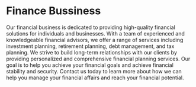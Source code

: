 # Finance Bussiness
Our financial business is dedicated to providing high-quality financial solutions for individuals and businesses. With a team of experienced and knowledgeable financial advisors, we offer a range of services including investment planning, retirement planning, debt management, and tax planning. We strive to build long-term relationships with our clients by providing personalized and comprehensive financial planning services. Our goal is to help you achieve your financial goals and achieve financial stability and security. Contact us today to learn more about how we can help you manage your financial affairs and reach your financial potential.
